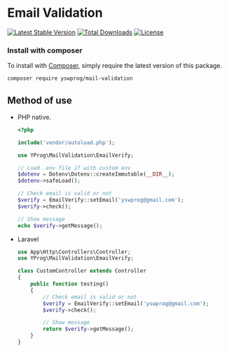 Email Validation
======

[![Latest Stable Version](http://poser.pugx.org/yswprog/mail-validation/v)](https://packagist.org/packages/yswprog/mail-validation)
[![Total Downloads](http://poser.pugx.org/yswprog/mail-validation/downloads)](https://packagist.org/packages/yswprog/mail-validation)
[![License](http://poser.pugx.org/yswprog/mail-validation/license)](https://packagist.org/packages/yswprog/mail-validation)

### Install with composer

To install with [Composer](https://getcomposer.org/), simply require the
latest version of this package.

```bash
composer require yswprog/mail-validation
```

## Method of use
- PHP native.
    ```php
    <?php
    
    include('vendor/autoload.php');
    
    use YProg\MailValidation\EmailVerify;
  
    // Load .env file if with custom env
    $dotenv = Dotenv\Dotenv::createImmutable(__DIR__);
    $dotenv->safeLoad();
  
    // Check email is valid or not
    $verify = EmailVerify::setEmail('yswprog@gmail.com');
    $verify->check();
  
    // Show message
    echo $verify->getMessage(); 
    ```
- Laravel
    ```php
    use App\Http\Controllers\Controller;
    use YProg\MailValidation\EmailVerify;
    
    class CustomController extends Controller
    {
        public function testing() 
        {
            // Check email is valid or not
            $verify = EmailVerify::setEmail('yswprog@gmail.com');
            $verify->check();
  
            // Show message
            return $verify->getMessage(); 
        }
    }
    ```